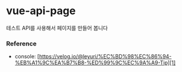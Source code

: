 # vue-api-page
테스트 API를 사용해서 페이지를 만들어 봅니다

### Reference
- console: [https://velog.io/@leyuri/%EC%BD%98%EC%86%94-%EB%A1%9C%EA%B7%B8-%ED%99%9C%EC%9A%A9-Tip][1]

[1]: https://velog.io/@leyuri/%EC%BD%98%EC%86%94-%EB%A1%9C%EA%B7%B8-%ED%99%9C%EC%9A%A9-Tip